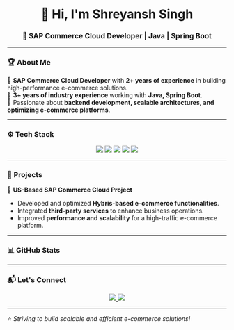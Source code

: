 <h1 align="center">👋 Hi, I'm Shreyansh Singh</h1>  
<h3 align="center">🚀 SAP Commerce Cloud Developer | Java | Spring Boot</h3>  

---

### 🏆 About Me  
🔹 **SAP Commerce Cloud Developer** with **2+ years of experience** in building high-performance e-commerce solutions.  
🔹 **3+ years of industry experience** working with **Java, Spring Boot**.  
🔹 Passionate about **backend development, scalable architectures, and optimizing e-commerce platforms**.  

---

### ⚙️ Tech Stack  
<p align="center">
  <img src="https://img.shields.io/badge/Java-007396?style=for-the-badge&logo=openjdk&logoColor=white" />
  <img src="https://img.shields.io/badge/Spring_Boot-6DB33F?style=for-the-badge&logo=spring&logoColor=white" />
  <img src="https://img.shields.io/badge/SAP_Commerce_Cloud-0A74DA?style=for-the-badge&logo=sap&logoColor=white" />
  <img src="https://img.shields.io/badge/MySQL-4479A1?style=for-the-badge&logo=mysql&logoColor=white" />
  <img src="https://img.shields.io/badge/GitHub-181717?style=for-the-badge&logo=github&logoColor=white" />
</p>  

---

### 📌 Projects  
🔹 **US-Based SAP Commerce Cloud Project**  
- Developed and optimized **Hybris-based e-commerce functionalities**.  
- Integrated **third-party services** to enhance business operations.  
- Improved **performance and scalability** for a high-traffic e-commerce platform.  

---

### 📊 GitHub Stats  
<!--<p align="center">
  <img src="https://github-readme-stats.vercel.app/api?username=shreyansh0306&show_icons=true&theme=radical" width="48%" />
  <img src="https://github-readme-stats.vercel.app/api/top-langs/?username=shreyansh0306&layout=compact&theme=radical" width="40%" />
</p>   -->

---

### 📬 Let's Connect  
<p align="center">
  <a href="mailto:shreyansh.singh99@gmail.com">
    <img src="https://img.shields.io/badge/Email-D14836?style=for-the-badge&logo=gmail&logoColor=white" />
  </a>
  <a href="https://linkedin.com/in/shreyanshsingh01">
    <img src="https://img.shields.io/badge/LinkedIn-0077B5?style=for-the-badge&logo=linkedin&logoColor=white" />
  </a>
</p>  

---

⭐ _Striving to build scalable and efficient e-commerce solutions!_  
